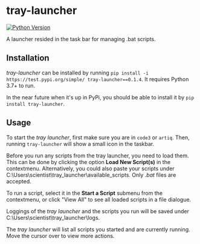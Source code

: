 # tray-launcher

[![Python Version](https://img.shields.io/badge/python-3.7+-blue.svg)](https://docs.python.org/3.7/)

A launcher resided in the task bar for managing .bat scripts.

## Installation

*tray-launcher* can be installed by running `pip install -i https://test.pypi.org/simple/ tray-launcher==0.1.4`. It requires Python 3.7+ to run.

In the near future when it's up in PyPi, you should be able to install it by `pip install tray-launcher`. 

## Usage

To start the *tray launcher*, first make sure you are in `code3` or `artiq`. Then, running `tray-launcher` will show a small icon in the taskbar.

Before you run any scripts from the tray launcher, you need to load them. This can be done by clicking the option **Load New Script(s)** in the contextmenu. Alternatively, you could also paste your scripts under C:\Users\scientist\tray_launcher\available_scripts. Only *.bat* files are accepted.

To run a script, select it in the **Start a Script** submenu from the contextmenu, or click "View All" to see all loaded scripts in a file dialogue. 

Loggings of the *tray launcher* and the scripts you run will be saved under C:\Users\scientist\tray_launcher\logs.

The *tray launcher* will list all scripts you started and are currently running. Move the cursor over to view more actions.
